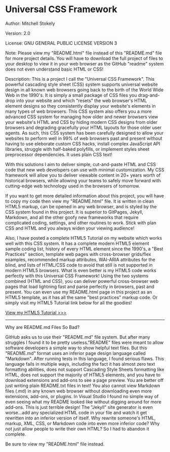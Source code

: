 Universal CSS Framework
===============================

Author: Mitchell Stokely

Version: 2.0

License: GNU GENERAL PUBLIC LICENSE VERSION 3

Note: Please view my "README.html" file instead of this "README.md" file for more project details. You will have to download the full project of files to your desktop to view it in your web browser as the GitHub "readme" system does not even understand basic HTML or CSS!

Description: This is a project I call the "Universal CSS Framework". This powerful cascading style sheet (CSS) system supports universal website design in all known web browsers going back to the birth of the World Wide Web in the 1990's. It is simply a small package of CSS files you drag-and-drop into your website and which "resets" the web browser's HTML element designs so they consistently display your website's elements in many types of web browsers. This CSS system also offers you a more advanced CSS system for managing how older and newer browsers view your website's HTML and CSS by hiding modern CSS designs from older browsers and degrading gracefully your HTML layouts for those older user agents. As such, this CSS system has been carefully designed to allow your websites to perform well in 99% of web browsers past and present without having to use eleborate custom CSS hacks, install complex JavaScript API libraries, struggle with half-baked polyfills, or implement styles sheet preprocessor dependencies. It uses plain CSS text!

With this solutions I aim to deliver simple, cut-and-paste HTML and CSS code that new web developers can use with minimal customization. My CSS framework will allow you to deliver viewable content in 20+ years worth of historical browsers, while allowing your teams to safely move forward with cutting-edge web technology used in the browsers of tomorrow.

If you want to get more detailed information about this project, you will have to copy my code then view my "README.html" file. It is written in clean HTML5 markup, can be opened in any web browser, and is styled by the CSS system found in this project. It is superior to GitPages, Jekyll, Markdown, and all the other goofy new frameworks that require complicated coding, settings, and other routines to work. Stick with plan CSS and HTML and you always widen your viewing audience!

Also, I have posted a complete HTML5 Tutorial on my website which works well with this CSS system. It has a complete modern HTML5 element sample coding list, history of every HTML element since the 1990's, a "Best Practices" section, template web pages with cross-browser grids/flex examples, recommended markup attributes, WAI-ARIA attributes for the blind, and lists of HTML/CSS code to avoid that still is not supported in modern HTML5 browsers. What is even better is my HTML5 code works perfectly with this Universal CSS Framework! Using the two systems combined (HTML and CSS), you can deliver powerful cross-browser web pages that load lightning fast and parse perfectly in browsers, past and present. You can even use my README.html page in this project as an HTML5 template, as it has all the same "best practices" markup code. Or simply visit my HTML5 Tutorial link below for all the goodies!

[View my HTML5 Tutorial >>>](https://mitchellstokely.com/HTML5Tutorial/)


---


Why are README.md Files So Bad?

GitHub asks us to use their "README.md" file system. But after many struggles I found it to be pretty useless."README" files were meant to allow software developers a simple way to show helpful text files. But this "README.md" format uses an inferior page design language called "Markdown". After running tests in this language, I found serious flaws. This language fails in multiple ways, including the fact it has almost zero text formatting abilities, does not support Cascading Style Sheets formatting like HTML, does not support the majority of HTML5 elements, and you have to download extensions and add-ons to see a page preview. You are better off just writing plain README.txt files in text! You also cannot view Markdown files (.md) in any known web browser without downloading even more extensions, add-ons, or plugins. In Visual Studio I found no simple way of even seeing what my README looked like without digging around for more add-ons. This is just terrible design! The "Jekyll" site generator is even worse...add any specialized HTML code in your file and watch it get rewritten into an inferior version of itself. Why rewrite someone's HTML, markup, XML, CSS, or Markdown code into even more inferior code? Why not just allow people to write their own HTML? So I had to abandon it complete. 

Be sure to view my "README.html" file instead.
